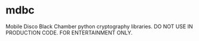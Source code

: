 mdbc
====

Mobile Disco Black Chamber python cryptography libraries. DO NOT USE IN PRODUCTION CODE. FOR ENTERTAINMENT ONLY.